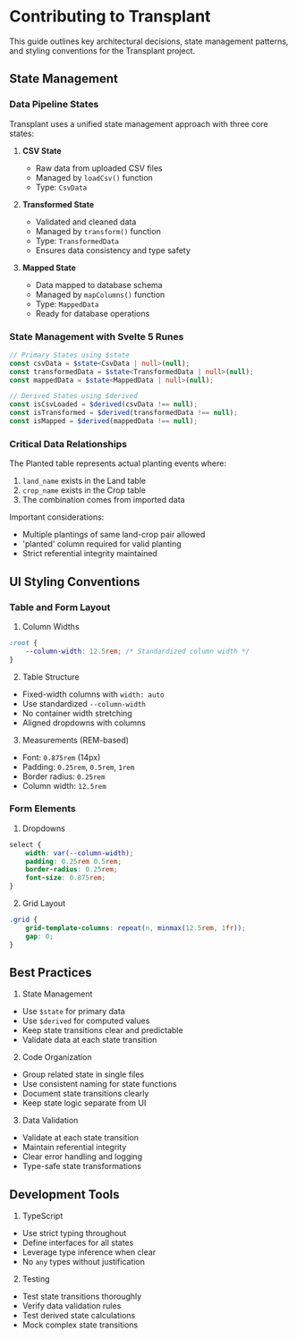 # Contributing to Transplant

This guide outlines key architectural decisions, state management patterns, and styling conventions for the Transplant project.

## State Management

### Data Pipeline States

Transplant uses a unified state management approach with three core states:

1. **CSV State**

   - Raw data from uploaded CSV files
   - Managed by `loadCsv()` function
   - Type: `CsvData`

2. **Transformed State**

   - Validated and cleaned data
   - Managed by `transform()` function
   - Type: `TransformedData`
   - Ensures data consistency and type safety

3. **Mapped State**
   - Data mapped to database schema
   - Managed by `mapColumns()` function
   - Type: `MappedData`
   - Ready for database operations

### State Management with Svelte 5 Runes

```typescript
// Primary States using $state
const csvData = $state<CsvData | null>(null);
const transformedData = $state<TransformedData | null>(null);
const mappedData = $state<MappedData | null>(null);

// Derived States using $derived
const isCsvLoaded = $derived(csvData !== null);
const isTransformed = $derived(transformedData !== null);
const isMapped = $derived(mappedData !== null);
```

### Critical Data Relationships

The Planted table represents actual planting events where:

1. `land_name` exists in the Land table
2. `crop_name` exists in the Crop table
3. The combination comes from imported data

Important considerations:

- Multiple plantings of same land-crop pair allowed
- 'planted' column required for valid planting
- Strict referential integrity maintained

## UI Styling Conventions

### Table and Form Layout

1. Column Widths

```css
:root {
	--column-width: 12.5rem; /* Standardized column width */
}
```

2. Table Structure

- Fixed-width columns with `width: auto`
- Use standardized `--column-width`
- No container width stretching
- Aligned dropdowns with columns

3. Measurements (REM-based)

- Font: `0.875rem` (14px)
- Padding: `0.25rem`, `0.5rem`, `1rem`
- Border radius: `0.25rem`
- Column width: `12.5rem`

### Form Elements

1. Dropdowns

```css
select {
	width: var(--column-width);
	padding: 0.25rem 0.5rem;
	border-radius: 0.25rem;
	font-size: 0.875rem;
}
```

2. Grid Layout

```css
.grid {
	grid-template-columns: repeat(n, minmax(12.5rem, 1fr));
	gap: 0;
}
```

## Best Practices

1. State Management

- Use `$state` for primary data
- Use `$derived` for computed values
- Keep state transitions clear and predictable
- Validate data at each state transition

2. Code Organization

- Group related state in single files
- Use consistent naming for state functions
- Document state transitions clearly
- Keep state logic separate from UI

3. Data Validation

- Validate at each state transition
- Maintain referential integrity
- Clear error handling and logging
- Type-safe state transformations

## Development Tools

1. TypeScript

- Use strict typing throughout
- Define interfaces for all states
- Leverage type inference when clear
- No `any` types without justification

2. Testing

- Test state transitions thoroughly
- Verify data validation rules
- Test derived state calculations
- Mock complex state transitions

